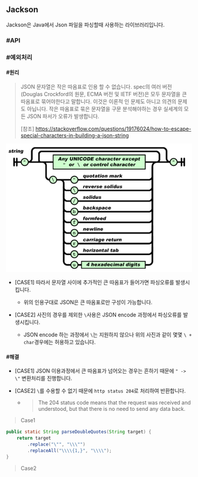 
## Jackson

Jackson은 Java에서 Json 파일을 파싱할때 사용하는 라이브러리입니다.



### #API





### #예외처리

#### #원리

> JSON 문자열은 작은 따옴표로 인용 할 수 없습니다. 
> spec의 여러 버전 (Douglas Crockford의 원문, ECMA 버전 및 IETF 버전)은 모두 문자열을 큰 따옴표로 묶어야한다고 말합니다. 
> 이것은 이론적 인 문제도 아니고 의견의 문제도 아닙니다. 
> 작은 따옴표로 묶은 문자열을 구문 분석해야하는 경우 실세계의 모든 JSON 파서가 오류가 발생합니다.
>
> [참조] https://stackoverflow.com/questions/19176024/how-to-escape-special-characters-in-building-a-json-string

![1554428051483](1554428051483.png)



- [CASE1] 따라서 문자열 사이에 추가적인 큰 따옴표가 들어가면 파싱오류를 발생시킵니다.
  - 위의 인용구대로 JSON은 큰 따옴표로만 구성이 가능합니다.

- [CASE2] 사진의 경우를 제외한 `\`사용은 JSON encode 과정에서 파싱오류를 발생시킵니다.
  - JSON encode 하는 과정에서 `\`는 지원하지 않으나 위의 사진과 같이 몇몇 `\ + char`경우에는 허용하고 있습니다.



#### #해결

- [CASE1] JSON 이용과정에서 큰 따옴표가 넘어오는 경우는 흔하기 때문에 `" -> \"` 변환처리를 진행합니다.

- [CASE2] `\`를 수용할 수 없기 때문에 `http status 204`로 처리하여 반환합니다.

  - > The 204 status code means that the request was received and understood, but that there is no need to send any data back.

> Case1

```java
public static String parseDoubleQuotes(String target) {
    return target
        .replace("\"", "\\\"")
        .replaceAll("\\\\{1,}", "\\\\");
}
```

> Case2

```java

```

